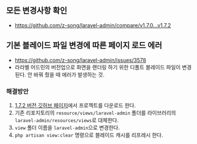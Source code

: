 ## 모든 변경사항 확인
- https://github.com/z-song/laravel-admin/compare/v1.7.0...v1.7.2

## 기본 블레이드 파일 변경에 따른 페이지 로드 에러
- https://github.com/z-song/laravel-admin/issues/3578
- 라라벨 어드민의 버전업으로 화면을 랜더링 하기 위한 디폴트 블레이드 파일이 변경된다. 안 바꿔 줬을 때 에러가 발생하는 것.

### 해결방안
1. [1.7.2 버전 깃허브 페이지](https://github.com/z-song/laravel-admin/tree/v1.7.2)에서 프로젝트를 다운로드 한다.
2. 기존 리포지토리의 `resource/views/laravel-admin` 폴더를 라이브러리의 `laravel-admin/resources/views`로 대체한다.
3. `view` 폴더 이름을 `laravel-admin`으로 변경한다.
4. `php artisan view:clear` 명령으로 블레이드 캐시를 리프레시 한다.